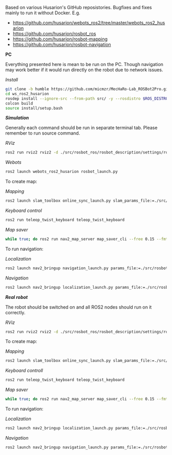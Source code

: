 Based on various Husarion's GitHub reposistories. Bugfixes and fixes mainly to run it without Docker. E.g.
- https://github.com/husarion/webots_ros2/tree/master/webots_ros2_husarion
- https://github.com/husarion/rosbot_ros
- https://github.com/husarion/rosbot-mapping
- https://github.com/husarion/rosbot-navigation

**PC**

Everything presented here is mean to be run on the PC. Though navigation may work better if it would run directly on the robot due to network issues.

_Install_

``` bash
git clone -b humble https://github.com/micmzr/MecHaRo-Lab_ROSBot2Pro.git
cd ws_ros2_husarion
rosdep install --ignore-src --from-path src/ -y --rosdistro $ROS_DISTRO
colcon build
source install/setup.bash
```

**_Simulation_**

Generally each command should be run in separate terminal tab. Please remember to run source command. 

_RViz_
``` bash
ros2 run rviz2 rviz2 -d ./src/rosbot_ros/rosbot_description/settings/rosbot2-nav2-demo.rviz
```
_Webots_
``` bash
ros2 launch webots_ros2_husarion rosbot_launch.py
```

To create map: 

_Mapping_ 
``` bash
ros2 launch slam_toolbox online_sync_launch.py slam_params_file:=./src/rosbot_ros/rosbot_description/settings/slam_toolbox_webots.yaml use_sim_time:='True'
```
_Keyboard control_
``` bash
ros2 run teleop_twist_keyboard teleop_twist_keyboard
```
_Map saver_
``` bash
while true; do ros2 run nav2_map_server map_saver_cli --free 0.15 --fmt png -f ./maps/map; sleep 5; done
```

To run navigation:

_Localization_
``` bash
ros2 launch nav2_bringup navigation_launch.py params_file:=./src/rosbot_ros/rosbot_description/settings/nav2_params.yaml use_sim_time:='True
```
_Navigation_
``` bash
ros2 launch nav2_bringup localization_launch.py params_file:=./src/rosbot_ros/rosbot_description/settings/amcl_params.yaml map:=./maps/map.yaml use_sim_time:='True'
```

**_Real robot_**

The robot should be switched on and all ROS2 nodes should run on it correctly.

_RViz_
``` bash
ros2 run rviz2 rviz2 -d ./src/rosbot_ros/rosbot_description/settings/rosbot2-nav2-demo.rviz
```

To create map: 

_Mapping_ 
``` bash
ros2 launch slam_toolbox online_sync_launch.py slam_params_file:=./src/rosbot_ros/rosbot_description/settings/slam_toolbox.yaml use_sim_time:='False' 
```
_Keyboard controll_
``` bash
ros2 run teleop_twist_keyboard teleop_twist_keyboard
```
_Map saver_
``` bash
while true; do ros2 run nav2_map_server map_saver_cli --free 0.15 --fmt png -f ./maps/map; sleep 5; done
```

To run navigation:

_Localization_
``` bash
ros2 launch nav2_bringup localization_launch.py params_file:=./src/rosbot_ros/rosbot_description/settings/amcl_params.yaml map:=./maps/map.yaml use_sim_time:='False'
```
_Navigation_
``` bash
ros2 launch nav2_bringup navigation_launch.py params_file:=./src/rosbot_ros/rosbot_description/settings/nav2_params.yaml use_sim_time:='False'
```
